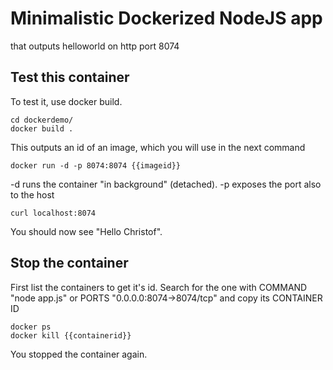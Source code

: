 # Minimalistic Dockerized NodeJS app 
that outputs helloworld on http port 8074

## Test this container

To test it, use docker build. 
```
cd dockerdemo/
docker build .
```
This outputs an id of an image, which you will use in the next command
```
docker run -d -p 8074:8074 {{imageid}}
```
-d runs the container "in background" (detached). -p exposes the port also to the host
```
curl localhost:8074
```
You should now see "Hello Christof". 

## Stop the container

First list the containers to get it's id. Search for the one with COMMAND "node app.js" or PORTS "0.0.0.0:8074->8074/tcp" and copy its CONTAINER ID
```
docker ps
docker kill {{containerid}}
```
You stopped the container again.

